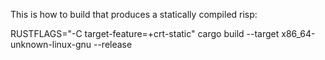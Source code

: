 This is how to build that produces a statically compiled risp:

RUSTFLAGS="-C target-feature=+crt-static" cargo build --target x86_64-unknown-linux-gnu --release


